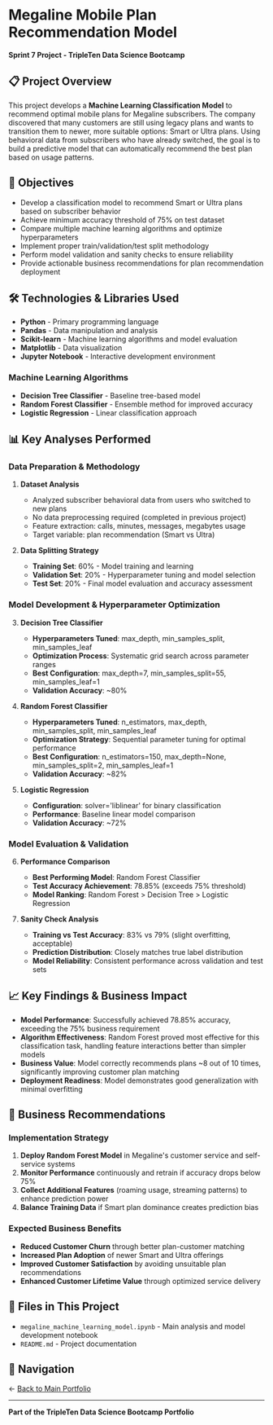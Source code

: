 # Megaline Mobile Plan Recommendation Model

**Sprint 7 Project - TripleTen Data Science Bootcamp**

## 📋 Project Overview

This project develops a **Machine Learning Classification Model** to recommend optimal mobile plans for Megaline subscribers. The company discovered that many customers are still using legacy plans and wants to transition them to newer, more suitable options: Smart or Ultra plans. Using behavioral data from subscribers who have already switched, the goal is to build a predictive model that can automatically recommend the best plan based on usage patterns.

## 🎯 Objectives

- Develop a classification model to recommend Smart or Ultra plans based on subscriber behavior
- Achieve minimum accuracy threshold of 75% on test dataset
- Compare multiple machine learning algorithms and optimize hyperparameters
- Implement proper train/validation/test split methodology
- Perform model validation and sanity checks to ensure reliability
- Provide actionable business recommendations for plan recommendation deployment

## 🛠️ Technologies & Libraries Used

- **Python** - Primary programming language
- **Pandas** - Data manipulation and analysis
- **Scikit-learn** - Machine learning algorithms and model evaluation
- **Matplotlib** - Data visualization
- **Jupyter Notebook** - Interactive development environment

### Machine Learning Algorithms
- **Decision Tree Classifier** - Baseline tree-based model
- **Random Forest Classifier** - Ensemble method for improved accuracy
- **Logistic Regression** - Linear classification approach

## 📊 Key Analyses Performed

### **Data Preparation & Methodology**
1. **Dataset Analysis**
   - Analyzed subscriber behavioral data from users who switched to new plans
   - No data preprocessing required (completed in previous project)
   - Feature extraction: calls, minutes, messages, megabytes usage
   - Target variable: plan recommendation (Smart vs Ultra)

2. **Data Splitting Strategy**
   - **Training Set**: 60% - Model training and learning
   - **Validation Set**: 20% - Hyperparameter tuning and model selection
   - **Test Set**: 20% - Final model evaluation and accuracy assessment

### **Model Development & Hyperparameter Optimization**

3. **Decision Tree Classifier**
   - **Hyperparameters Tuned**: max_depth, min_samples_split, min_samples_leaf
   - **Optimization Process**: Systematic grid search across parameter ranges
   - **Best Configuration**: max_depth=7, min_samples_split=55, min_samples_leaf=1
   - **Validation Accuracy**: ~80%

4. **Random Forest Classifier**
   - **Hyperparameters Tuned**: n_estimators, max_depth, min_samples_split, min_samples_leaf
   - **Optimization Strategy**: Sequential parameter tuning for optimal performance
   - **Best Configuration**: n_estimators=150, max_depth=None, min_samples_split=2, min_samples_leaf=1
   - **Validation Accuracy**: ~82%

5. **Logistic Regression**
   - **Configuration**: solver='liblinear' for binary classification
   - **Performance**: Baseline linear model comparison
   - **Validation Accuracy**: ~72%

### **Model Evaluation & Validation**

6. **Performance Comparison**
   - **Best Performing Model**: Random Forest Classifier
   - **Test Accuracy Achievement**: 78.85% (exceeds 75% threshold)
   - **Model Ranking**: Random Forest > Decision Tree > Logistic Regression

7. **Sanity Check Analysis**
   - **Training vs Test Accuracy**: 83% vs 79% (slight overfitting, acceptable)
   - **Prediction Distribution**: Closely matches true label distribution
   - **Model Reliability**: Consistent performance across validation and test sets

## 📈 Key Findings & Business Impact

- **Model Performance**: Successfully achieved 78.85% accuracy, exceeding the 75% business requirement
- **Algorithm Effectiveness**: Random Forest proved most effective for this classification task, handling feature interactions better than simpler models
- **Business Value**: Model correctly recommends plans ~8 out of 10 times, significantly improving customer plan matching
- **Deployment Readiness**: Model demonstrates good generalization with minimal overfitting

## 🎯 Business Recommendations

### **Implementation Strategy**
1. **Deploy Random Forest Model** in Megaline's customer service and self-service systems
2. **Monitor Performance** continuously and retrain if accuracy drops below 75%
3. **Collect Additional Features** (roaming usage, streaming patterns) to enhance prediction power
4. **Balance Training Data** if Smart plan dominance creates prediction bias

### **Expected Business Benefits**
- **Reduced Customer Churn** through better plan-customer matching
- **Increased Plan Adoption** of newer Smart and Ultra offerings
- **Improved Customer Satisfaction** by avoiding unsuitable plan recommendations
- **Enhanced Customer Lifetime Value** through optimized service delivery

## 📁 Files in This Project

- `megaline_machine_learning_model.ipynb` - Main analysis and model development notebook
- `README.md` - Project documentation

## 🔗 Navigation

← [Back to Main Portfolio](../README.md)

---

**Part of the TripleTen Data Science Bootcamp Portfolio**
